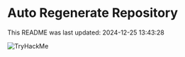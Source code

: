 # Auto Regenerate Repository

This README was last updated: 2024-12-25 13:43:28

 ![TryHackMe](https://tryhackme.com/badge/533634)